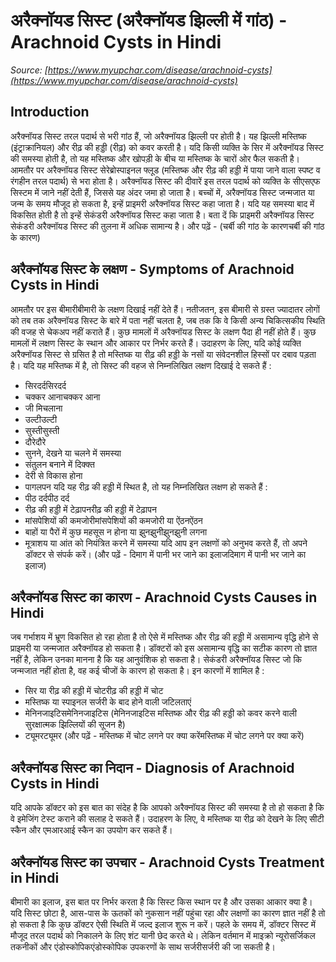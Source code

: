 # अरैक्नॉयड सिस्ट (अरैक्नॉयड झिल्ली में गांठ) - Arachnoid Cysts in Hindi
_Source: [https://www.myupchar.com/disease/arachnoid-cysts](https://www.myupchar.com/disease/arachnoid-cysts)_

## Introduction
अरैक्नॉयड सिस्ट तरल पदार्थ से भरी गांठ हैं, जो अरैक्नॉयड झिल्ली पर होती है। यह झिल्ली मस्तिष्क (इंट्राक्रानियल) और रीढ़ की हड्डी (रीढ़) को कवर करती है। यदि किसी व्यक्ति के सिर में अरैक्नॉयड सिस्ट की समस्या होती है, तो यह मस्तिष्क और खोपड़ी के बीच या मस्तिष्क के चारों ओर फैल सकती है।
आमतौर पर अरैक्नॉयड सिस्ट सेरेब्रोस्पाइनल फ्लूड (मस्तिष्क और रीढ़ की हड्डी में पाया जाने वाला स्पष्ट व रंगहीन तरल पदार्थ) से भरा होता है। अरैक्नॉयड सिस्ट की दीवारें इस तरल पदार्थ को व्यक्ति के सीएसएफ सिस्टम में जाने नहीं देती हैं, जिससे यह अंदर जमा हो जाता है।
बच्चों में, अरैक्नॉयड सिस्ट जन्मजात या जन्म के समय मौजूद हो सकता है, इन्हें प्राइमरी अरैक्नॉयड सिस्ट कहा जाता है। यदि यह समस्या बाद में विकसित होती है तो इन्हें सेकंडरी अरैक्नॉयड सिस्ट कहा जाता है। बता दें कि प्राइमरी अरैक्नॉयड सिस्ट सेकंडरी अरैक्नॉयड सिस्ट की तुलना में अधिक सामान्य है।
और पढ़ें - (चर्बी की गांठ के कारणचर्बी की गांठ के कारण)

## अरैक्नॉयड सिस्ट के लक्षण - Symptoms of Arachnoid Cysts in Hindi
आमतौर पर इस बीमारीबीमारी के लक्षण दिखाई नहीं देते हैं। नतीजतन, इस बीमारी से ग्रस्त ज्यादातर लोगों को तब तक अरैक्नॉयड सिस्ट के बारे में पता नहीं चलता है, जब तक कि वे किसी अन्य चिकित्सकीय स्थिति की वजह से चेकअप नहीं कराते हैं।
कुछ मामलों में अरैक्नॉयड सिस्ट के लक्षण पैदा ही नहीं होते हैं। कुछ मामलों में लक्षण सिस्ट के स्थान और आकार पर निर्भर करते हैं। उदाहरण के लिए, यदि कोई व्यक्ति अरैक्नॉयड सिस्ट से ग्रसित है तो मस्तिष्क या रीढ़ की हड्डी के नसों या संवेदनशील हिस्सों पर दबाव पड़ता है। यदि यह मस्तिष्क में है, तो सिस्ट की वहज से निम्नलिखित लक्षण दिखाई दे सकते हैं :
- सिरदर्दसिरदर्द
- चक्कर आनाचक्कर आना
- जी मिचलाना
- उल्टीउल्टी
- सुस्तीसुस्ती
- दौरेदौरे
- सुनने, देखने या चलने में समस्या
- संतुलन बनाने में दिक्क्त
- देरी से विकास होना
- पागलपन
यदि यह रीढ़ की हड्डी में स्थित है, तो यह निम्नलिखित लक्षण हो सकते हैं :
- पीठ दर्दपीठ दर्द
- रीढ़ की हड्डी में टेढ़ापनरीढ़ की हड्डी में टेढ़ापन
- मांसपेशियों की कमजोरीमांसपेशियों की कमजोरी या ऐंठनऐंठन
- बाहों या पैरों में कुछ महसूस न होना या झुनझुनीझुनझुनी लगना
- मूत्राशय या आंत को नियंत्रित करने में समस्या
यदि आप इन लक्षणों को अनुभव करते हैं, तो अपने डॉक्टर से संपर्क करें।
(और पढ़ें - दिमाग में पानी भर जाने का इलाजदिमाग में पानी भर जाने का इलाज)

## अरैक्नॉयड सिस्ट का कारण - Arachnoid Cysts Causes in Hindi
जब गर्भाशय में भ्रूण विकसित हो रहा होता है तो ऐसे में मस्तिष्क और रीढ़ की हड्डी में असामान्य वृद्धि होने से प्राइमरी या जन्मजात अरैक्नॉयड हो सकता है। डॉक्टरों को इस असामान्य वृद्धि का सटीक कारण तो ज्ञात नहीं है, लेकिन उनका मानना है कि यह आनुवंशिक हो सकता है।
सेकंडरी अरैक्नॉयड सिस्ट जो कि जन्मजात नहीं होता है, वह कई चीजों के कारण हो सकता है। इन कारणों में शामिल है :
- सिर या रीढ़ की हड्डी में चोटरीढ़ की हड्डी में चोट
- मस्तिष्क या स्पाइनल सर्जरी के बाद होने वाली जटिलताएं
- मेनिनजाइटिसमेनिनजाइटिस (मेनिनजाइटिस मस्तिष्क और रीढ़ की हड्डी को कवर करने वाली सुरक्षात्मक झिल्लियों की सूजन है)
- ट्यूमरट्यूमर
(और पढ़ें - मस्तिष्क में चोट लगने पर क्या करेंमस्तिष्क में चोट लगने पर क्या करें)

## अरैक्नॉयड सिस्ट का निदान - Diagnosis of Arachnoid Cysts in Hindi
यदि आपके डॉक्टर को इस बात का संदेह है कि आपको अरैक्नॉयड सिस्ट की समस्या है तो हो सकता है कि वे इमेजिंग टेस्ट कराने की सलाह दे सकते हैं। उदाहरण के लिए, वे मस्तिष्क या रीढ़ को देखने के लिए सीटी स्कैन और एमआरआई स्कैन का उपयोग कर सकते हैं।

## अरैक्नॉयड सिस्ट का उपचार - Arachnoid Cysts Treatment in Hindi
बीमारी का इलाज, इस बात पर निर्भर करता है कि सिस्ट किस स्थान पर है और उसका आकार क्या है। यदि सिस्ट छोटा है, आस-पास के ऊतकों को नुकसान नहीं पहुंचा रहा और लक्षणों का कारण ज्ञात नहीं है तो हो सकता है कि कुछ डॉक्टर ऐसी स्थिति में जल्द इलाज शुरू न करें।
पहले के समय में, डॉक्टर सिस्ट में मौजूद तरल पदार्थ को निकालने के लिए शंट यानी छेद करते थे। लेकिन वर्तमान में माइक्रो न्यूरोसर्जिकल तकनीकों और एंडोस्कोपिकएंडोस्कोपिक उपकरणों के साथ सर्जरीसर्जरी की जा सकती है।


